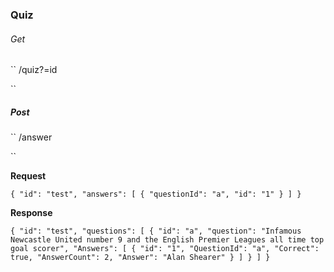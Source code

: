 ### Quiz

###### Get

``
  /quiz?=id

``

##### Post

``
  /answer

``

**Request**

``
{
    "id": "test",
    "answers": [
        {
            "questionId": "a",
            "id": "1"
        }
    ]
}
``

**Response**

``
{
  "id": "test",
  "questions": [
    {
      "id": "a",
      "question": "Infamous Newcastle United number 9 and the English Premier Leagues all time top goal scorer",
      "Answers": [
        {
          "id": "1",
          "QuestionId": "a",
          "Correct": true,
          "AnswerCount": 2,
          "Answer": "Alan Shearer"
        }
      ]
    }
  ]
}
``
